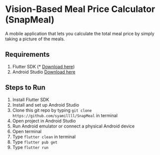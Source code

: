 # Vision-Based Meal Price Calculator (SnapMeal)

A mobile application that lets you calculate the total meal price by simply taking a picture of the meals.

## Requirements
1. Flutter SDK (* [Download here](https://docs.flutter.dev/get-started/install/windows/mobile))
2. Android Studio [Download here](https://developer.android.com/studio)

## Steps to Run
1. Install Flutter SDK
2. Install and set up Android Studio
4. Clone this git repo by typing `git clone https://github.com/syamillll/SnapMeal` in terminal
5. Open project in Android Studio
6. Run Android emulator or connect a physical Android device
7. Open terminal
8. Type `flutter clean` in terminal
9. Type `flutter pub get`
10. Type `flutter run` 
